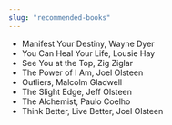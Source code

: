 ```yaml
---
slug: "recommended-books"
---
```


- Manifest Your Destiny, Wayne Dyer
- You Can Heal Your Life, Lousie Hay
- See You at the Top, Zig Ziglar
- The Power of I Am, Joel Olsteen
- Outliers, Malcolm Gladwell
- The Slight Edge, Jeff Olsteen
- The Alchemist, Paulo Coelho
- Think Better, Live Better, Joel Olsteen

